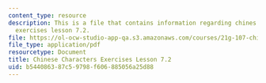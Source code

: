 ```yaml
---
content_type: resource
description: This is a file that contains information regarding chines characters
  exercises lesson 7.2.
file: https://ol-ocw-studio-app-qa.s3.amazonaws.com/courses/21g-107-chinese-i-streamlined-fall-2014/b544086387c59798f606885056a25d88_MIT21G_107F14_L7_st2_7.2.pdf
file_type: application/pdf
resourcetype: Document
title: Chinese Characters Exercises Lesson 7.2
uid: b5440863-87c5-9798-f606-885056a25d88
---
```

